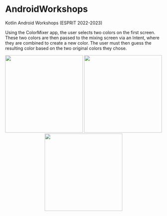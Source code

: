 # AndroidWorkshops
Kotlin Android Workshops (ESPRIT 2022-2023)

Using the ColorMixer app, the user selects two colors on the first screen. These two colors are then passed to the mixing screen via an Intent, where they are combined to create a new color. The user must then guess the resulting color based on the two original colors they chose.
<p align="center">
  <img src="https://user-images.githubusercontent.com/80844849/220730678-eb955fa3-b8c1-4de5-99db-1238ccfc6d40.png" width="250">
  <img src="https://user-images.githubusercontent.com/80844849/220730683-9a7b32a0-c5ee-429a-8198-5e815c540302.png" width="250">
  <img src="https://user-images.githubusercontent.com/80844849/220730687-534f6d29-087b-4f37-9eaa-5fa10fb6650f.png" width="250">
</p>
